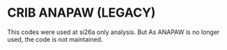 # CRIB ANAPAW (LEGACY)

This codes were used at si26a only analysis.
But As ANAPAW is no longer used, the code is not maintained.
